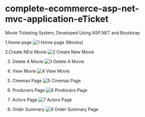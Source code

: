 # complete-ecommerce-asp-net-mvc-application-eTicket
Movie Ticketing System, Developed Using ASP.NET and Bootstrap

1.Home page
![1 Home page (Movies)](https://github.com/nafizimtiazkhan/complete-ecommerce-asp-net-mvc-application-eTicket/assets/89006600/d9c27c0e-33a2-4621-94b4-bb7d89c66da9)

2.Create NEw Movie
![2 Create New Movie](https://github.com/nafizimtiazkhan/complete-ecommerce-asp-net-mvc-application-eTicket/assets/89006600/e3883fc1-7e0e-4ea2-b24a-08f6fbbd1abb)

3. Delete A Movie
![3 Delete A Movie](https://github.com/nafizimtiazkhan/complete-ecommerce-asp-net-mvc-application-eTicket/assets/89006600/8c92cc39-e356-4a4f-b3ff-8e4e4d2a1a30)

4. View Movie
![4 View Movie](https://github.com/nafizimtiazkhan/complete-ecommerce-asp-net-mvc-application-eTicket/assets/89006600/3b947979-1ae0-45d3-af5a-84cfe777b4eb)

5. Cinemas Page
![5 Cinemas Page](https://github.com/nafizimtiazkhan/complete-ecommerce-asp-net-mvc-application-eTicket/assets/89006600/2410e925-5cfe-4ff9-9646-bdef995afbfa)

6. Producers Page
![6 Producers Page](https://github.com/nafizimtiazkhan/complete-ecommerce-asp-net-mvc-application-eTicket/assets/89006600/2dcd7adb-e135-446e-bd12-eddef6fdbc34)

7. Actors Page
![7 Actors Page](https://github.com/nafizimtiazkhan/complete-ecommerce-asp-net-mvc-application-eTicket/assets/89006600/3202ed41-efa7-4ce8-af4c-2e87590fbc11)

8. Order Summary
![8 Order Summary Page](https://github.com/nafizimtiazkhan/complete-ecommerce-asp-net-mvc-application-eTicket/assets/89006600/54c11e30-487b-45cb-9c6a-74e81b12cec9)
